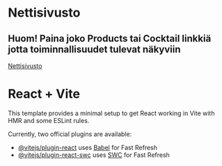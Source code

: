 # Nettisivusto

## Huom! Paina joko Products tai Cocktail linkkiä jotta toiminnallisuudet tulevat näkyviin

[Nettisivusto](https://www.students.oamk.fi/~n3pite00/dist/)

# React + Vite

This template provides a minimal setup to get React working in Vite with HMR and some ESLint rules.

Currently, two official plugins are available:

- [@vitejs/plugin-react](https://github.com/vitejs/vite-plugin-react/blob/main/packages/plugin-react/README.md) uses [Babel](https://babeljs.io/) for Fast Refresh
- [@vitejs/plugin-react-swc](https://github.com/vitejs/vite-plugin-react-swc) uses [SWC](https://swc.rs/) for Fast Refresh

